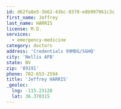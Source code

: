 ```yaml
---
id: d62fa8e5-3b62-43bc-8370-e0b997061c3c
first_name: Jeffrey
last_name: HARRIS
license: M.D.
services:
  - emergency-medicine
category: doctors
address: 'Credentials 99MDG/SGHQ'
city: 'Nellis AFB'
state: NV
zip: '89191'
phone: 702-653-2594
title: 'Jeffrey HARRIS'
_geoloc:
  lng: -115.23128
  lat: 36.370315
---
```

